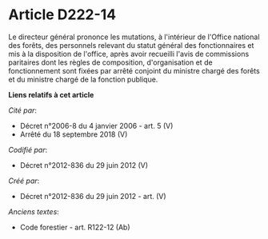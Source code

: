 # Article D222-14

Le directeur général prononce les mutations, à l'intérieur de l'Office national des forêts, des personnels relevant du statut
général des fonctionnaires et mis à la disposition de l'office, après avoir recueilli l'avis de commissions paritaires dont
les règles de composition, d'organisation et de fonctionnement sont fixées par arrêté conjoint du ministre chargé des forêts
et du ministre chargé de la fonction publique.

**Liens relatifs à cet article**

_Cité par_:

  - Décret n°2006-8 du 4 janvier 2006 - art. 5 (V)
  - Arrêté du 18 septembre 2018 (V)

_Codifié par_:

  - Décret n°2012-836 du 29 juin 2012 (V)

_Créé par_:

  - Décret n°2012-836 du 29 juin 2012 - art. (V)

_Anciens textes_:

  - Code forestier - art. R122-12 (Ab)
